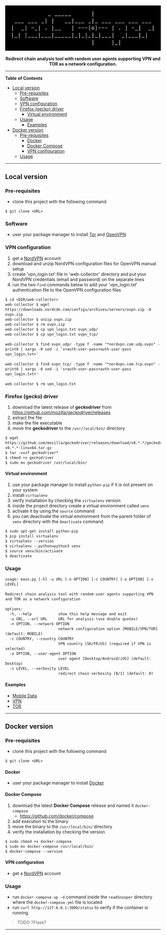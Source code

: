 <p align="center">
<img src="https://github.com/martinkubecka/redSnooper/blob/main/docs/banner.png" alt="Logo">
<p align="center"><b>Redirect chain analysis tool with random user agents supporting VPN and TOR as a network configuration.</b><br>
</p>

---
**Table of Contents**
- [Local version](#local-version)
  - [Pre-requisites](#pre-requisites)
  - [Software](#software)
  - [VPN configuration](#vpn-configuration)
  - [Firefox (gecko) driver](#firefox-gecko-driver)
    - [Virtual environment](#virtual-environment)
  - [Usage](#usage)
    - [Examples](#examples)
- [Docker version](#docker-version)
  - [Pre-requisites](#pre-requisites-1)
    - [Docker](#docker)
    - [Docker Compose](#docker-compose)
    - [VPN configuration](#vpn-configuration-1)
  - [Usage](#usage-1)

---
## Local version

### Pre-requisites

- clone this project with the following command

```
$ git clone <URL>
```

### Software

- user your package manager to install [Tor](https://community.torproject.org/onion-services/setup/install/) and [OpenVPN](https://community.openvpn.net/openvpn/wiki/HOWTO#InstallingOpenVPN)

### VPN configuration

1. get a [NordVPN](https://nordvpn.com/) account
2. download and unzip NordVPN configuration files for OpenVPN manual setup
3. create 'vpn_login.txt' file in 'web-collector' directory and put your NordVPN credentials (email and password) on the separate lines
4. run the two `find` commands below to add your 'vpn_login.txt' authentication file to the OpenVPN configuration files

```
$ cd <DIR/web-collector>
web-collector $ wget https://downloads.nordcdn.com/configs/archives/servers/ovpn.zip -O ovpn.zip 
web-collector $ unzip ovpn.zip
web-collector $ rm ovpn.zip
web-collector $ cp vpn_login.txt ovpn_udp/
web-collector $ cp vpn_login.txt ovpn_tcp/

web-collector $ find ovpn_udp/ -type f -name "*nordvpn.com.udp.ovpn" -print0 | xargs -0 sed -i 's+auth-user-pass+auth-user-pass vpn_login.txt+'

web-collector $ find ovpn_tcp/ -type f -name "*nordvpn.com.tcp.ovpn" -print0 | xargs -0 sed -i 's+auth-user-pass+auth-user-pass vpn_login.txt+'

web-collector $ rm vpn_login.txt

```

### Firefox (gecko) driver

1. download the latest release of **geckodriver** from https://github.com/mozilla/geckodriver/releases
2. extract the file
3. make the file executable
4. move the **geckodriver** to the `/usr/local/bin/` directory  

```
$ wget https://github.com/mozilla/geckodriver/releases/download/v0.*.*/geckodriver-v0.*.*-linux64.tar.gz
$ tar -xvzf geckodriver* 
$ chmod +x geckodriver
$ sudo mv geckodriver /usr/local/bin/
```

#### Virtual environment

1. use your package manager to install `python-pip` if it is not present on your system
3. install `virtualenv`
4. verify installation by checking the `virtualenv` version
5. inside the project directory create a virtual environment called `venv`
6. activate it by using the `source` command
7. you can deactivate the virtual environment from the parent folder of `venv` directory with the `deactivate` command

```
$ sudo apt-get install python-pip
$ pip install virtualenv
$ virtualenv --version
$ virtualenv --python=python3 venv
$ source venv/bin/activate
$ deactivate
```

### Usage

```
usage: main.py [-h] -u URL [-n OPTION] [-c COUNTRY] [-a OPTION] [-v LEVEL]

Redirect chain analysis tool with random user agents supporting VPN and TOR as a network configuration

options:
  -h, --help            show this help message and exit
  -u URL, --url URL     URL for analysis (use double quotes)
  -n OPTION, --network OPTION
                        network configuration option [MOBILE/VPN/TOR] (default: MOBILE)
  -c COUNTRY, --country COUNTRY
                        VPN country [SK/FR/US] (required if VPN is selected)
  -a OPTION, --user-agent OPTION
                        user agent [Desktop/Android/iOS] (default: Desktop)
  -v LEVEL, --verbosity LEVEL
                        redirect chain verbosity [0/1] (default: 0)

```

#### Examples

- [Mobile Data](https://github.com/martinkubecka/redSnooper/blob/main/docs/mobile_data_example.md)
- [VPN](https://github.com/martinkubecka/redSnooper/blob/main/docs/vpn_example.md)
- [TOR](https://github.com/martinkubecka/redSnooper/blob/main/docs/tor_example.md)

---
## Docker version

### Pre-requisites

- clone this project with the following command

```
$ git clone <URL>
```

#### Docker

- user your package manager to install [Docker](https://docs.docker.com/engine/install/)

#### Docker Compose

1. download the latest **Docker Compose** release and named it `docker-compose`
    - https://github.com/docker/compose
2. add execution to the binary
3. move the binary to the `/usr/local/bin/` directory
4. verify the installation by checking the version

```
$ sudo chmod +x docker-compose
$ sudo mv docker-compose /usr/local/bin/
$ docker-compose --version
```

#### VPN configuration

- get a [NordVPN](https://nordvpn.com/) account


### Usage

- run `docker-compose up -d` command inside the `readSnooper` directory where the `docker-compose.yml` file is located
- run `curl http://127.0.0.1:3000/status` to verify if the container is running

> TODO ?Flask?

---